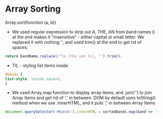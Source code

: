 <h1>Array Sorting</h1>

Array.sort(function (a, b)) 

* We used regular expression to strip out A, THE, AN from band names (i at the end makes it "insensitive" - either capital or small letter. We replaced it with nothing '', and used trim() at the end to get rid of spaces:

```javascript
return bandName.replace(/^(a |the |an )/i, '').trim();
```

* TIL - styling list items inside

```css
#bands {
list-style: inside square;
}
```
* We used Array.map function to display array items, and .join('') to join Array Items and get rid of ',' in between. DOM by default uses toString() method when we use .innerHTML, and it puts ',' in between Array Items


```javascript
document.querySelector('#bands').innerHTML = sortedBands.map(band => `<li>${band}</li>`).join('');
```

